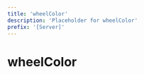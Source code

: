 ```yaml
---
title: 'wheelColor'
description: 'Placeholder for wheelColor'
prefix: '[Server]'
---
```


# wheelColor
